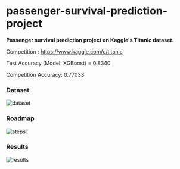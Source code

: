 # passenger-survival-prediction-project
**Passenger survival prediction project on Kaggle's Titanic dataset.**

Competition : https://www.kaggle.com/c/titanic

Test Accuracy (Model: XGBoost) = 0.8340 

Competition Accuracy: 0.77033

### Dataset

 ![dataset](https://user-images.githubusercontent.com/76682003/128021137-55d46e9a-be06-4457-8e8d-13d4e54e1a5f.png)

### Roadmap

 ![steps1](https://user-images.githubusercontent.com/76682003/128020541-a6b3f994-46bb-4d3c-bc9f-907d0c157164.png)

### Results 

 ![results](https://user-images.githubusercontent.com/76682003/128021382-5908a238-bac0-46ee-90ca-d2add108932c.png)





